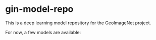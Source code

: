# gin-model-repo

This is a deep learning model repository for the GeoImageNet project.

For now, a few models are available:

